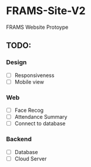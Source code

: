 # FRAMS-Site-V2
FRAMS Website Protoype

## TODO:

### Design
- [ ] Responsiveness
- [ ] Mobile view

### Web
- [ ] Face Recog
- [ ] Attendance Summary
- [ ] Connect to database

### Backend
- [ ] Database
- [ ] Cloud Server
